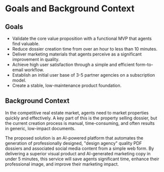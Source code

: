 # Goals and Background Context

## Goals

- Validate the core value proposition with a functional MVP that agents find valuable.
- Reduce dossier creation time from over an hour to less than 10 minutes.
- Deliver marketing materials that agents perceive as a significant improvement in quality.
- Achieve high user satisfaction through a simple and efficient form-to-email workflow.
- Establish an initial user base of 3-5 partner agencies on a subscription model.
- Create a stable, low-maintenance product foundation.

## Background Context

In the competitive real estate market, agents need to market properties quickly and effectively. A key part of this is the property selling dossier, but the current creation process is manual, time-consuming, and often results in generic, low-impact documents.

The proposed solution is an AI-powered platform that automates the generation of professionally designed, "design agency" quality PDF dossiers and associated social media content from a simple web form. By delivering a superior visual product and AI-generated marketing copy in under 5 minutes, this service will save agents significant time, enhance their professional image, and improve their marketing impact.
